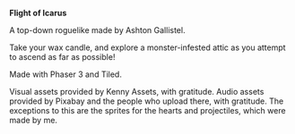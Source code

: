 **Flight of Icarus**

A top-down roguelike made by Ashton Gallistel.

Take your wax candle, and explore a monster-infested attic as you attempt to ascend as far as possible!

Made with Phaser 3 and Tiled.

Visual assets provided by Kenny Assets, with gratitude. Audio assets provided by Pixabay and the people who upload there, with gratitude. The exceptions to this are the sprites for the hearts and projectiles, which were made by me.